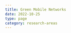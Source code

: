 ```yaml
---
title: Green Mobile Networks
date: 2022-10-25
type: page
category: research-areas
---
```




<!--more-->



